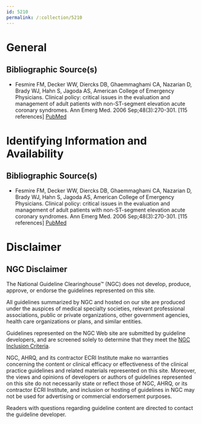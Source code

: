 ```yaml
---
id: 5210
permalink: /:collection/5210
---
```


# General

## Bibliographic Source(s)

- Fesmire FM, Decker WW, Diercks DB, Ghaemmaghami CA, Nazarian D, Brady WJ, Hahn S, Jagoda AS, American College of Emergency Physicians. Clinical policy: critical issues in the evaluation and management of adult patients with non-ST-segment elevation acute coronary syndromes. Ann Emerg Med. 2006 Sep;48(3):270-301. [115 references] [ PubMed ](http://www.ncbi.nlm.nih.gov/entrez/query.fcgi?cmd=Retrieve&db=pubmed&dopt=Abstract&list_uids=16934648)

# Identifying Information and Availability

## Bibliographic Source(s)

- Fesmire FM, Decker WW, Diercks DB, Ghaemmaghami CA, Nazarian D, Brady WJ, Hahn S, Jagoda AS, American College of Emergency Physicians. Clinical policy: critical issues in the evaluation and management of adult patients with non-ST-segment elevation acute coronary syndromes. Ann Emerg Med. 2006 Sep;48(3):270-301. [115 references] [ PubMed ](http://www.ncbi.nlm.nih.gov/entrez/query.fcgi?cmd=Retrieve&db=pubmed&dopt=Abstract&list_uids=16934648)

# Disclaimer

## NGC Disclaimer

The National Guideline Clearinghouse™ (NGC) does not develop, produce, approve, or endorse the guidelines represented on this site.

All guidelines summarized by NGC and hosted on our site are produced under the auspices of medical specialty societies, relevant professional associations, public or private organizations, other government agencies, health care organizations or plans, and similar entities.

Guidelines represented on the NGC Web site are submitted by guideline developers, and are screened solely to determine that they meet the [NGC Inclusion Criteria](/help-and-about/summaries/inclusion-criteria).

NGC, AHRQ, and its contractor ECRI Institute make no warranties concerning the content or clinical efficacy or effectiveness of the clinical practice guidelines and related materials represented on this site. Moreover, the views and opinions of developers or authors of guidelines represented on this site do not necessarily state or reflect those of NGC, AHRQ, or its contractor ECRI Institute, and inclusion or hosting of guidelines in NGC may not be used for advertising or commercial endorsement purposes.

Readers with questions regarding guideline content are directed to contact the guideline developer.


